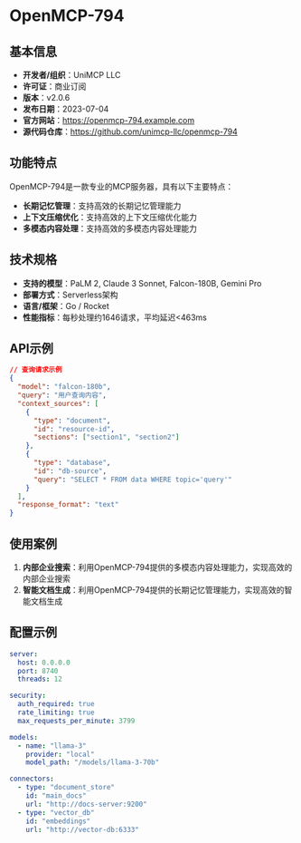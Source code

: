 # OpenMCP-794

## 基本信息

- **开发者/组织**：UniMCP LLC
- **许可证**：商业订阅
- **版本**：v2.0.6
- **发布日期**：2023-07-04
- **官方网站**：https://openmcp-794.example.com
- **源代码仓库**：https://github.com/unimcp-llc/openmcp-794

## 功能特点

OpenMCP-794是一款专业的MCP服务器，具有以下主要特点：

- **长期记忆管理**：支持高效的长期记忆管理能力
- **上下文压缩优化**：支持高效的上下文压缩优化能力
- **多模态内容处理**：支持高效的多模态内容处理能力


## 技术规格

- **支持的模型**：PaLM 2, Claude 3 Sonnet, Falcon-180B, Gemini Pro
- **部署方式**：Serverless架构
- **语言/框架**：Go / Rocket
- **性能指标**：每秒处理约1646请求，平均延迟<463ms

## API示例

```json
// 查询请求示例
{
  "model": "falcon-180b",
  "query": "用户查询内容",
  "context_sources": [
    {
      "type": "document",
      "id": "resource-id",
      "sections": ["section1", "section2"]
    },
    {
      "type": "database",
      "id": "db-source",
      "query": "SELECT * FROM data WHERE topic='query'"
    }
  ],
  "response_format": "text"
}
```

## 使用案例

1. **内部企业搜索**：利用OpenMCP-794提供的多模态内容处理能力，实现高效的内部企业搜索
2. **智能文档生成**：利用OpenMCP-794提供的长期记忆管理能力，实现高效的智能文档生成


## 配置示例

```yaml
server:
  host: 0.0.0.0
  port: 8740
  threads: 12

security:
  auth_required: true
  rate_limiting: true
  max_requests_per_minute: 3799

models:
  - name: "llama-3"
    provider: "local"
    model_path: "/models/llama-3-70b"

connectors:
  - type: "document_store"
    id: "main_docs"
    url: "http://docs-server:9200"
  - type: "vector_db"
    id: "embeddings"
    url: "http://vector-db:6333"
```
